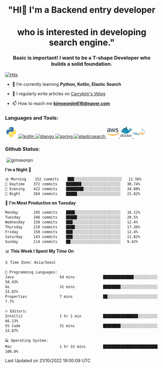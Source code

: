 <h1 align="center">"HI👋 I'm a Backend entry developer </h1>
<h1 align="center"> who is interested in developing search engine."</h1>
<h3 align="center">Basic is important! I want to be a T-shape Developer who builds a solid foundation.</h3>

[![Hits](https://hits.seeyoufarm.com/api/count/incr/badge.svg?url=https%3A%2F%2Fgithub.com%2Fgimseonjin&count_bg=%2318BFE5&title_bg=%23555555&icon=ko-fi.svg&icon_color=%23E7E7E7&title=hits&edge_flat=false)](https://hits.seeyoufarm.com)

- 🌱 I’m currently learning **Python, Kotlin, Elastic Search**

- 📝 I regularly write articles on [Carrykim's Velog](https://velog.io/@carrykim)

- 📫 How to reach me **kimseonjin616@naver.com**


<h3 align="left">Languages and Tools:</h3>
<p align="left"> 
 <a href="https://www.python.org" target="_blank" rel="noreferrer"> 
  <img src="https://raw.githubusercontent.com/devicons/devicon/master/icons/python/python-original.svg" alt="python" width="8%" height="8%"/> 
 </a> <a href="https://kotlinlang.org" target="_blank" rel="noreferrer"> <img src="https://www.vectorlogo.zone/logos/kotlinlang/kotlinlang-icon.svg" alt="kotlin" width="8%" height="8%"/> </a>   <a href="https://www.djangoproject.com/" target="_blank" rel="noreferrer"> <img src="https://cdn.worldvectorlogo.com/logos/django.svg" alt="django" width="6%" height="5%"/> </a>
<a href="https://spring.io/" target="_blank" rel="noreferrer"> <img src="https://www.vectorlogo.zone/logos/springio/springio-icon.svg" alt="spring" width="8%" height="8%"/> </a> <a href="https://www.elastic.co" target="_blank" rel="noreferrer"> <img src="https://www.vectorlogo.zone/logos/elastic/elastic-icon.svg" alt="elasticsearch" width="8%" height="8%"/> </a> <a href="https://aws.amazon.com" target="_blank" rel="noreferrer"> <img src="https://raw.githubusercontent.com/devicons/devicon/master/icons/amazonwebservices/amazonwebservices-original-wordmark.svg" alt="aws" width="8%" height="8%"/> </a> <a href="https://www.docker.com/" target="_blank" rel="noreferrer"> <img src="https://raw.githubusercontent.com/devicons/devicon/master/icons/docker/docker-original-wordmark.svg" alt="docker" width="8%" height="8%"/> </a>   
<a href="https://www.mysql.com/" target="_blank" rel="noreferrer"><img src="https://raw.githubusercontent.com/devicons/devicon/master/icons/mysql/mysql-original-wordmark.svg" alt="mysql" width="8%" height="8%"/> </a> </p>


<h3 align="left">Github Status:</h3>
<p align="left">
 <p>&nbsp;<img align="center" src="https://github-readme-stats.vercel.app/api?username=gimseonjin&show_icons=true&locale=en" alt="gimseonjin" /></p>
</p>


<!--START_SECTION:waka-->
**I'm a Night 🦉** 

```text
🌞 Morning    152 commits    ███░░░░░░░░░░░░░░░░░░░░░░   12.56% 
🌆 Daytime    372 commits    ███████░░░░░░░░░░░░░░░░░░   30.74% 
🌃 Evening    422 commits    ████████░░░░░░░░░░░░░░░░░   34.88% 
🌙 Night      264 commits    █████░░░░░░░░░░░░░░░░░░░░   21.82%

```
📅 **I'm Most Productive on Tuesday** 

```text
Monday       195 commits    ████░░░░░░░░░░░░░░░░░░░░░   16.12% 
Tuesday      248 commits    █████░░░░░░░░░░░░░░░░░░░░   20.5% 
Wednesday    150 commits    ███░░░░░░░░░░░░░░░░░░░░░░   12.4% 
Thursday     210 commits    ████░░░░░░░░░░░░░░░░░░░░░   17.36% 
Friday       150 commits    ███░░░░░░░░░░░░░░░░░░░░░░   12.4% 
Saturday     143 commits    ███░░░░░░░░░░░░░░░░░░░░░░   11.82% 
Sunday       114 commits    ██░░░░░░░░░░░░░░░░░░░░░░░   9.42%

```


📊 **This Week I Spent My Time On** 

```text
⌚︎ Time Zone: Asia/Seoul

💬 Programming Languages: 
Java                     54 mins             ██████████████░░░░░░░░░░░   58.43% 
Go                       31 mins             ████████░░░░░░░░░░░░░░░░░   33.87% 
Properties               7 mins              ██░░░░░░░░░░░░░░░░░░░░░░░   7.7%

🔥 Editors: 
IntelliJ                 1 hr 1 min          ████████████████░░░░░░░░░   66.13% 
VS Code                  31 mins             ████████░░░░░░░░░░░░░░░░░   33.87%

💻 Operating System: 
Mac                      1 hr 33 mins        █████████████████████████   100.0%

```


 Last Updated on 21/10/2022 19:00:09 UTC
<!--END_SECTION:waka-->
